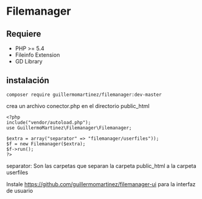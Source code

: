 # Filemanager

## Requiere
- PHP >= 5.4
- Fileinfo Extension
- GD Library

## instalación
```
composer require guillermomartinez/filemanager:dev-master
```
crea un archivo conector.php en el directorio public_html

```
<?php
include("vendor/autoload.php");
use GuillermoMartinez\Filemanager\Filemanager;

$extra = array("separator" => "filemanager/userfiles"));
$f = new Filemanager($extra);
$f->run();
?>
```
separator: Son las carpetas que separan la carpeta public_html a la carpeta userfiles

Instale https://github.com/guillermomartinez/filemanager-ui para la interfaz de usuario
